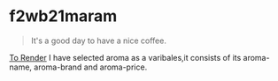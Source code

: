 # f2wb21maram

> It's a good day to have a nice coffee.

[To Render](https://f2wb21maram.onrender.com)
I have selected aroma as a varibales,it consists of its aroma-name, aroma-brand and aroma-price.